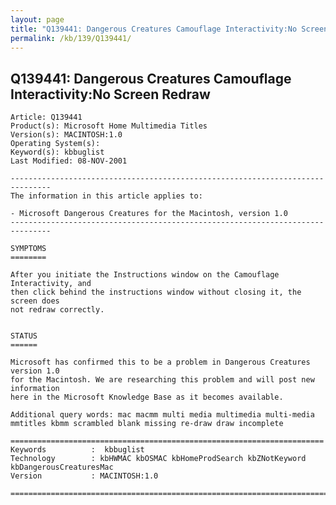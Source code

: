 ```yaml
---
layout: page
title: "Q139441: Dangerous Creatures Camouflage Interactivity:No Screen Redraw"
permalink: /kb/139/Q139441/
---
```


## Q139441: Dangerous Creatures Camouflage Interactivity:No Screen Redraw

	Article: Q139441
	Product(s): Microsoft Home Multimedia Titles
	Version(s): MACINTOSH:1.0
	Operating System(s): 
	Keyword(s): kbbuglist
	Last Modified: 08-NOV-2001
	
	-------------------------------------------------------------------------------
	The information in this article applies to:
	
	- Microsoft Dangerous Creatures for the Macintosh, version 1.0 
	-------------------------------------------------------------------------------
	
	SYMPTOMS
	========
	
	After you initiate the Instructions window on the Camouflage Interactivity, and
	then click behind the instructions window without closing it, the screen does
	not redraw correctly.
	
	
	STATUS
	======
	
	Microsoft has confirmed this to be a problem in Dangerous Creatures version 1.0
	for the Macintosh. We are researching this problem and will post new information
	here in the Microsoft Knowledge Base as it becomes available.
	
	Additional query words: mac macmm multi media multimedia multi-media mmtitles kbmm scrambled blank missing re-draw draw incomplete
	
	======================================================================
	Keywords          :  kbbuglist
	Technology        : kbHWMAC kbOSMAC kbHomeProdSearch kbZNotKeyword kbDangerousCreaturesMac
	Version           : MACINTOSH:1.0
	
	=============================================================================
	
